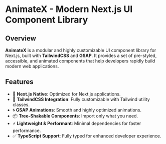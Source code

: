 # AnimateX - Modern Next.js UI Component Library

## Overview
**AnimateX** is a modular and highly customizable UI component library for Next.js, built with **TailwindCSS** and **GSAP**. It provides a set of pre-styled, accessible, and animated components that help developers rapidly build modern web applications.

## Features
- 🚀 **Next.js Native**: Optimized for Next.js applications.
- 🎨 **TailwindCSS Integration**: Fully customizable with Tailwind utility classes.
- 🌀 **GSAP Animations**: Smooth and highly optimized animations.
- 📦 **Tree-Shakable Components**: Import only what you need.
- ⚡ **Lightweight & Performant**: Minimal dependencies for faster performance.
- ✅ **TypeScript Support**: Fully typed for enhanced developer experience.

